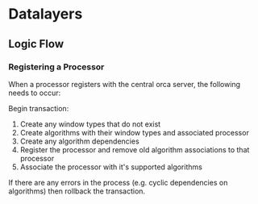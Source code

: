 # Datalayers

## Logic Flow

### Registering a Processor

When a processor registers with the central orca server, the following
needs to occur:

Begin transaction:

1. Create any window types that do not exist
2. Create algorithms with their window types and associated processor
3. Create any algorithm dependencies
4. Register the processor and remove old algorithm associations to that processor
5. Associate the processor with it's supported algorithms

If there are any errors in the process (e.g. cyclic dependencies on algorithms)
then rollback the transaction.
